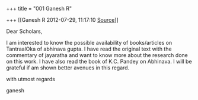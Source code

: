 +++
title = "001 Ganesh R"

+++
[[Ganesh R	2012-07-29, 11:17:10 [Source](https://groups.google.com/g/bvparishat/c/Mz39XSuVM4I)]]



Dear Scholars,  
  
I am interested to know the possible availability of books/articles on TantraalOka of abhinava gupta. I have read the original text with the commentary of jayaratha and want to know more about the research done on this work. I have also read the book of K.C. Pandey on Abhinava. I will be grateful if am shown better avenues in this regard.  
  
  
with utmost regards  
  
  
ganesh  

